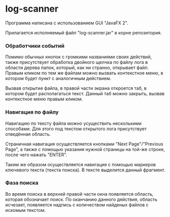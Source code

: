 # log-scanner
Программа написана с использованием GUI "JavaFX 2".

Прилагается исполняемый файл "log-scanner.jar" в корне репозитория.

### Обработчики событий

Помимо обычных кнопок с громкими названиями своих действий, также присутствует обработка двойного щелчка по файлу лога в области дерева папок, который, как ни странно, открывает файл.
Правым кликом по тем же файлам можно вызвать контекстное меню, в котором будет пункт с аналогичным действием.

Вызвав открытие файла, в правой части экрана откроется таб, в котором будет располагаться текст. Данный таб можно закрыть, вызвав контекстное меню правым кликом.

### Навигация по файлу

Навигацию по тексту файла можно усуществить несколькими способами. Для этого под текстом открытого лога присутствует отведённая область.

Страничная навигация осуществляется кнопками "Next Page"/"Previous Page", а также с помощью указания нужной страницы на той-же строке, после чего нажать "ENTER".

Таким же образом осуществляется навигация с помощью маркеров ключевого текста (текста поиска). В тексте выделится данный фрагмент.

### Фаза поиска 
Во время поиска в верхней правой части окна появляется область, которая обозначает поиск. По оканчанию данного действия, область исчезает, появляется надпись с количеством найденых файлов с искомым текстом.
